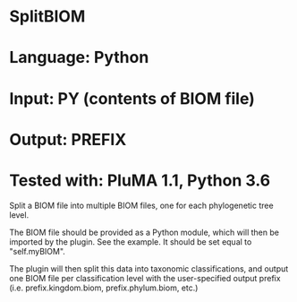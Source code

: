 # SplitBIOM
# Language: Python
# Input: PY (contents of BIOM file)
# Output: PREFIX 
# Tested with: PluMA 1.1, Python 3.6


Split a BIOM file into multiple BIOM files, one for each phylogenetic tree level.

The BIOM file should be provided as a Python module, which will then be imported by the plugin.
See the example.  It should be set equal to "self.myBIOM".

The plugin will then split this data into taxonomic classifications, and output one BIOM
file per classification level with the user-specified output prefix (i.e. prefix.kingdom.biom,
prefix.phylum.biom, etc.)
